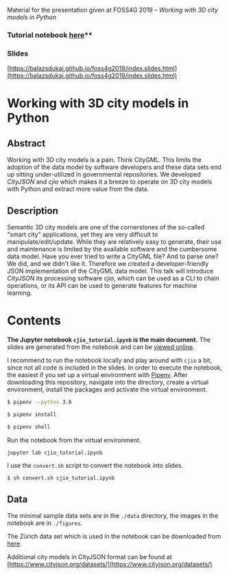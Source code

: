 Material for the presentation given at FOSS4G 2019 – *Working with 3D city
 models in Python*

### Tutorial notebook [here](https://github.com/balazsdukai/foss4g2019/blob/gh-pages/cjio_tutorial.ipynb)**
 
### Slides
[https://balazsdukai.github.io/foss4g2019/index.slides.html](https://balazsdukai.github.io/foss4g2019/index.slides.html)

# Working with 3D city models in Python

## Abstract

Working with 3D city models is a pain. Think CityGML. This limits the adoption of the data model by software developers and these data sets end up sitting under-utilized in governmental repositories. We developed *CityJSON* and *cjio* which makes it a breeze to operate on 3D city models with Python and extract more value from the data.

## Description

Semantic 3D city models are one of the cornerstones of the so-called "smart city" applications, yet they are very difficult to manipulate/edit/update. While they are relatively easy to generate, their use and maintenance is limited by the available software and the cumbersome data model. Have you ever tried to write a CityGML file? And to parse one? We did, and we didn't like it. Therefore we created a developer-friendly JSON implementation of the CityGML data model. This talk will introduce *CityJSON* its processing software *cjio*, which can be used as a CLI to chain operations, or its API can be used to generate features for machine learning.

# Contents

**The Jupyter notebook `cjio_tutorial.ipynb` is the main document.** The slides
 are generated from the notebook and can be [viewed online](https://balazsdukai.github.io/foss4g2019/index.slides.html).

I recommend to run the notebook locally and play around with `cjio` a bit, since not all code is included in the slides. In order to execute the notebook, the easiest if you set up a virtual environment with [Pipenv](https://pypi.org/project/pipenv/). After downloading this repository, navigate into the directory, create a virtual environment, install the packages and activate the virtual environment.

```bash
$ pipenv --python 3.6

$ pipenv install

$ pipenv shell
```

Run the notebook from the virtual environment.
```
jupyter lab cjio_tutorial.ipynb 
```

I use the `convert.sh` script to convert the notebook into slides.  
```bash
$ sh convert.sh cjio_tutorial.ipynb
```

## Data
The minimal sample data sets are in the `./data` directory, the images in the
 notebook are in `./figures`.

The Zürich data set which is used in the notebook can be downloaded from
 [here](https://3d.bk.tudelft.nl/opendata/cityjson/1.0/Zurich_Building_LoD2_V10.json).

Additional city models in CityJSON format can be found at [https://www.cityjson.org/datasets/](https://www.cityjson.org/datasets/)

